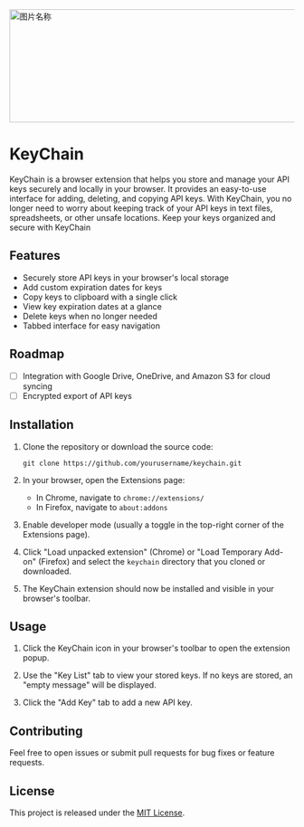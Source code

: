 <img src="https://github.com/jwjoel/KeyChain/blob/main/assets/banner.png" width = "1000" height = "200" alt="图片名称" align=center/>

# KeyChain

KeyChain is a browser extension that helps you store and manage your API keys securely and locally in your browser. It provides an easy-to-use interface for adding, deleting, and copying API keys. With KeyChain, you no longer need to worry about keeping track of your API keys in text files, spreadsheets, or other unsafe locations. Keep your keys organized and secure with KeyChain

## Features

- Securely store API keys in your browser's local storage
- Add custom expiration dates for keys
- Copy keys to clipboard with a single click
- View key expiration dates at a glance
- Delete keys when no longer needed
- Tabbed interface for easy navigation

## Roadmap

- [ ] Integration with Google Drive, OneDrive, and Amazon S3 for cloud syncing
- [ ] Encrypted export of API keys

## Installation

1. Clone the repository or download the source code:

   ```
   git clone https://github.com/yourusername/keychain.git
   ```

2. In your browser, open the Extensions page:

   - In Chrome, navigate to `chrome://extensions/`
   - In Firefox, navigate to `about:addons`

3. Enable developer mode (usually a toggle in the top-right corner of the Extensions page).

4. Click "Load unpacked extension" (Chrome) or "Load Temporary Add-on" (Firefox) and select the `keychain` directory that you cloned or downloaded.

5. The KeyChain extension should now be installed and visible in your browser's toolbar.

## Usage

1. Click the KeyChain icon in your browser's toolbar to open the extension popup.

2. Use the "Key List" tab to view your stored keys. If no keys are stored, an "empty message" will be displayed.

3. Click the "Add Key" tab to add a new API key.

## Contributing

Feel free to open issues or submit pull requests for bug fixes or feature requests.

## License

This project is released under the [MIT License](https://opensource.org/licenses/MIT).